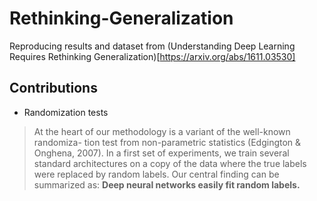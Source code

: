 # Rethinking-Generalization
Reproducing results and dataset from (Understanding Deep Learning Requires Rethinking Generalization)[https://arxiv.org/abs/1611.03530]

## Contributions

* Randomization tests
>  At the heart of our methodology is a variant of the well-known randomiza-
tion test from non-parametric statistics (Edgington & Onghena, 2007). In a first set of experiments,
we train several standard architectures on a copy of the data where the true labels were replaced by
random labels. Our central finding can be summarized as:
**Deep neural networks easily fit random labels.**
